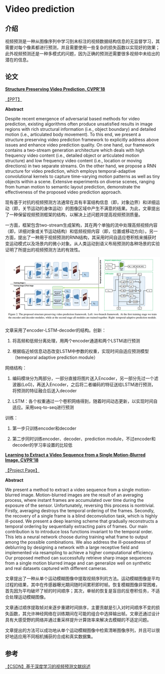 # Video prediction

## 介绍

视频预测是一种从图像序列中学习到未标注的视频数据结构信息的无监督学习，其需要对每个像素都进行预测，并且需要使用一些复杂的损失函数以实现好的效果；此外视频预测还是一种多模式的问题，因为正确的预测还需要很多视频中未给出的潜在的信息。

## 论文

**[Structure Preserving Video Prediction, CVPR'18](http://openaccess.thecvf.com/content_cvpr_2018/papers/Xu_Structure_Preserving_Video_CVPR_2018_paper.pdf)**

[【PPT】](http://www.icst.pku.edu.cn/struct/Seminar/YuzhangHu_181209/YuzhangHu_181209.pdf)


**Abstract**

Despite recent emergence of adversarial based methods for video prediction, existing algorithms often produce unsatisfied results in image regions with rich structural information (i.e., object boundary) and detailed motion (i.e., articulated body movement). To this end, we present a structure preserving video prediction framework to explicitly address above issues and enhance video prediction quality. On one hand, our framework contains a two-stream generation architecture which deals with high frequency video content (i.e., detailed object or articulated motion structure) and low frequency video content (i.e., location or moving directions) in two separate streams. On the other hand, we propose a RNN structure for video prediction, which employs temporal-adaptive convolutional kernels to capture time-varying motion patterns as well as tiny objects within a scene. Extensive experiments on diverse scenes, ranging from human motion to semantic layout prediction, demonstrate the effectiveness of the proposed video prediction approach.

现有基于对抗的视频预测方法通常在具有丰富结构信息（即，对象边界）和详细运动（即，关节运动的身体运动）的图像区域中产生不满意的结果。为此，文章提出了一种保留视频预测框架的结构，以解决上述问题并提高视频预测质量。

一方面，框架包含two-stream生成架构，其在两个单独的流中处理高频视频内容（即，详细对象或关节运动结构）和低频视频内容（即，位置或移动方向）。另一方面，提出了一种用于视频预测的RNN结构，其采用时间自适应卷积核来捕获时变运动模式以及场景内的微小对象。从人类运动到语义布局预测的各种场景的实验证明了所提出的视频预测方法的有效性。

![](images/0047.png)

文章采用了encoder-LSTM-decoder的结构。创新：

1. 将高频和低频分离处理，用两个encoder通道和两个LSTM进行预测

2. 根据临近帧信息动态改变LSTM中参数的权重，实现时间自适应预测模型（temeporal adaptive prediction module）

网络结构：

1. 编码模块分为两部分，一部分直接将图片送入Encoder，另一部分先过一个滤波器(LoG)，再送入Encoder，之后将二者编码的特征送给LSTM进行预测，将预测的特征融合后送入decoder

2. LSTM：各个权重通过一个卷积网络得到，随着时间动态更新，以实现时间自适应。采用seq-to-seq进行预测

训练：

1. 第一步只训练encoder和decoder

2. 第二步同时训练encoder、decoder、prediction module，不过encoder和decoder的学习率设置的比较低

**[Learning to Extract a Video Sequence from a Single Motion-Blurred Image, CVPR'18](http://openaccess.thecvf.com/content_cvpr_2018/papers/Jin_Learning_to_Extract_CVPR_2018_paper.pdf)**

[【Project Page】](https://github.com/MeiguangJin/Learning-to-Extract-a-Video-Sequence-from-a-Single-Motion-Blurred-Image)

**Abstract**

We present a method to extract a video sequence from a single motion-blurred image. Motion-blurred images are the result of an averaging process, where instant frames are accumulated over time during the exposure of the sensor. Unfortunately, reversing this process is nontrivial. Firstly, averaging destroys the temporal ordering of the frames. Secondly, the recovery of a single frame is a blind deconvolution task, which is highly ill-posed. We present a deep learning scheme that gradually reconstructs a temporal ordering by sequentially extracting pairs of frames. Our main contribution is to introduce loss functions invariant to the temporal order. This lets a neural network choose during training what frame to output among the possible combinations. We also address the ill-posedness of deblurring by designing a network with a large receptive field and implemented via resampling to achieve a higher computational efficiency. Our proposed method can successfully retrieve sharp image sequences from a single motion blurred image and can generalize well on synthetic and real datasets captured with different cameras.

文章提出了一种从单个运动模糊图像中提取视频序列的方法。运动模糊图像是平均过程的结果，其中在传感器曝光期间随时间累积即时帧。恢复模糊图像非常困难，首先因为平均破坏了帧的时间顺序；其次，单帧的恢复是盲目的反卷积任务，不适合处理运动模糊图像。

文章通过顺序提取帧对来逐步重建时间排序，主要贡献是引入对时间顺序不变的损失函数，其允许神经网络在训练期间在可能的组合中选择输出帧。文章还通过设计具有大感受野的网络并通过重采样提升计算效率来解决去模糊的不适定问题。

文章提出的方法可以成功地从单个运动模糊图像中检索清晰图像序列，并且可以很好地适应用不同相机捕获的合成和真实数据集。

## 参考

[【CSDN】基于深度学习的视频预测文献综述](https://blog.csdn.net/weixin_41024483/article/details/88366989)
